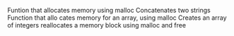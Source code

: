 Funtion that allocates memory using malloc
Concatenates two strings
Function that allo cates memory for an array, using malloc
Creates an array of integers
reallocates a memory block using malloc and free
